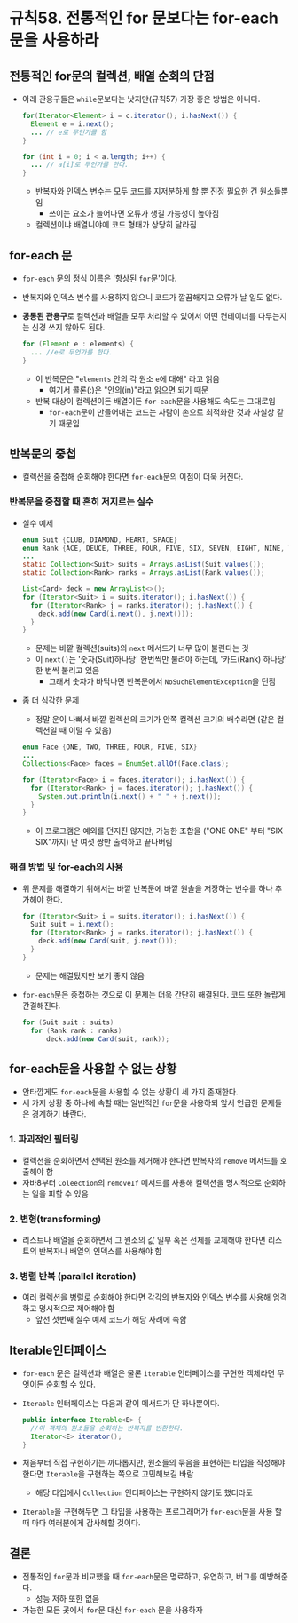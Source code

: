  # 규칙58. 전통적인 for 문보다는 for-each 문을 사용하라

## 전통적인 for문의 컬렉션, 배열 순회의 단점

- 아래 관용구들은 ```while```문보다는 낫지만(규칙57) 가장 좋은 방법은 아니다. 

  ```java
  for(Iterator<Element> i = c.iterator(); i.hasNext()) {
    Element e = i.next();
    ... // e로 무언가를 함
  }
  ```

  ```java
  for (int i = 0; i < a.length; i++) {
    ... // a[i]로 무언가를 한다.
  }
  ```

  - 반복자와 인덱스 변수는 모두 코드를 지저분하게 할 뿐 진정 필요한 건 원소들뿐임
    - 쓰이는 요소가 늘어나면 오류가 생길 가능성이 높아짐 
  - 컬렉션이냐 배열니야에 코드 형태가 상당히 달라짐

##  for-each 문

- ```for-each``` 문의 정식 이름은 '향상된 ```for```문'이다. 

- 반복자와 인덱스 변수를 사용하지 않으니 코드가 깔끔해지고 오류가 날 일도 없다. 

- **공통된 관용구**로 컬렉션과 배열을 모두 처리할 수 있어서 어떤 컨테이너를 다루는지는 신경 쓰지 않아도 된다.

  ```java
  for (Element e : elements) {
  	... //e로 무언가를 한다. 
  }
  ```

  - 이 반복문은 "```elements``` 안의 각 원소 ```e```에 대해" 라고 읽음
    - 여기서 콜론(:)은 "안의(in)"라고 읽으면 되기 때문
  - 반복 대상이 컬렉션이든 배열이든 ```for-each```문을 사용해도 속도는 그대로임
    - ```for-each```문이 만들어내는 코드는 사람이 손으로 최적화한 것과 사실상 같기 때문임

## 반복문의 중첩

- 컬렉션을 중첩해 순회해야 한다면 ```for-each```문의 이점이 더욱 커진다.

### 반복문을 중첩할 때 흔히 저지르는 실수

- 실수 예제

  ```java
  enum Suit {CLUB, DIAMOND, HEART, SPACE}
  enum Rank {ACE, DEUCE, THREE, FOUR, FIVE, SIX, SEVEN, EIGHT, NINE, TEN, JACK, QUEEN, KING}
  ...
  static Collection<Suit> suits = Arrays.asList(Suit.values());
  static Collection<Rank> ranks = Arrays.asList(Rank.values());
  
  List<Card> deck = new ArrayList<>();
  for (Iterator<Suit> i = suits.iterator(); i.hasNext()) {
    for (Iterator<Rank> j = ranks.iterator(); j.hasNext()) {
      deck.add(new Card(i.next(), j.next()));
    }
  }
  ```

  - 문제는 바깥 컬렉션(suits)의 ```next``` 메서드가 너무 많이 불린다는 것
  - 이 ```next()```는 '숫자(Suit)하나당' 한번씩만 불려야 하는데, '카드(Rank) 하나당' 한 번씩 불리고 있음
    - 그래서 숫자가 바닥나면 반복문에서 ```NoSuchElementException```을 던짐

- 좀 더 심각한 문제

  - 정말 운이 나빠서 바깥 컬렉션의 크기가 안쪽 컬렉션 크기의 배수라면 (같은 컬렉션일 때 이럴 수 있음)

  ```java
  enum Face {ONE, TWO, THREE, FOUR, FIVE, SIX}
  ...
  Collections<Face> faces = EnumSet.allOf(Face.class);
  
  for (Iterator<Face> i = faces.iterator(); i.hasNext()) {
    for (Iterator<Rank> j = faces.iterator(); j.hasNext()) {
      System.out.println(i.next() + " " + j.next());
    }
  }
  ```

  - 이 프로그램은 예외를 던지진 않지만, 가능한 조합을 ("ONE ONE" 부터 "SIX SIX"까지) 단 여섯 쌍만 출력하고 끝나버림

### 해결 방법 및 for-each의 사용

- 위 문제를 해결하기 위해서는 바깥 반복문에 바깥 원솔을 저장하는 변수를 하나 추가해야 한다.

  ```java
  for (Iterator<Suit> i = suits.iterator(); i.hasNext()) {
    Suit suit = i.next();
    for (Iterator<Rank> j = ranks.iterator(); j.hasNext()) {
      deck.add(new Card(suit, j.next()));
    }
  }
  ```

  - 문제는 해결됬지만 보기 좋지 않음

- ```for-each```문은 중첩하는 것으로 이 문제는 더욱 간단히 해결된다. 코드 또한 놀랍게 간결해진다.

  ```java
  for (Suit suit : suits) 
  	for (Rank rank : ranks)
  		deck.add(new Card(suit, rank));
  ```

  

## for-each문을 사용할 수 없는 상황

- 안타깝게도 ```for-each```문을 사용할 수 없는 상황이 세 가지 존재한다.
- 세 가지 상황 중 하나에 속할 때는 일반적인 ```for```문을 사용하되 앞서 언급한 문제들은 경계하기 바란다.

### 1. 파괴적인 필터링

- 컬렉션을 순회하면서 선택된 원소를 제거해야 한다면  반복자의 ```remove``` 메서드를 호출해야 함
- 자바8부터 ```Coleection```의 ```removeIf``` 메서드를 사용해 컬렉션을 명시적으로 순회하는 일을 피할 수 있음 

### 2. 변형(transforming) 

- 리스트나 배열을 순회하면서 그 원소의 값 일부 혹은 전체를 교체해야 한다면 리스트의 반복자나 배열의 인덱스를 사용해야 함 

### 3. 병렬 반복 (parallel iteration) 

- 여러 컬렉션을 병렬로 순회해야 한다면 각각의 반복자와 인덱스 변수를 사용해 엄격하고 명시적으로 제어해야 함 
  - 앞선 첫번째 실수 예제 코드가 해당 사례에 속함 

## Iterable인터페이스

- ```for-each``` 문은 컬렉션과 배열은 물론 ```iterable``` 인터페이스를 구현한 객체라면 무엇이든 순회할 수 있다.

- ```Iterable``` 인터페이스는 다음과 같이 메서드가 단 하나뿐이다.

  ```java
  public interface Iterable<E> {
  	//이 객체의 원소들을 순회하는 반복자를 반환한다.
  	Iterator<E> iterator();
  }
  ```

- 처음부터 직접 구현하기는 까다롭지만, 원소들의 묶음을 표현하는 타입을 작성해야 한다면 ```Iterable```을 구현하는 쪽으로 고민해보길 바람
  - 해당 타입에서 ```Collection``` 인터페이스는 구현하지 않기도 했더라도
- ```Iterable```을 구현해두면 그 타입을 사용하는 프로그래머가 ```for-each```문을 사용 할때 마다 여러분에게 감사해할 것이다. 

## 결론

- 전통적인 ```for```문과 비교했을 때 ```for-each```문은 명료하고, 유연하고, 버그를 예방해준다. 
  - 성능 저하 또한 없음
- 가능한 모든 곳에서 ```for```문 대신 ```for-each``` 문을 사용하자